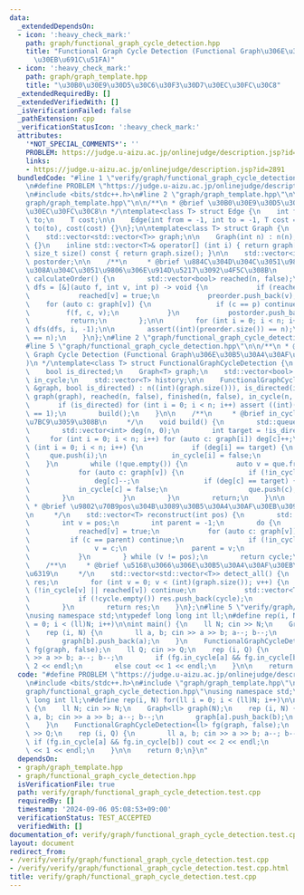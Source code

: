 ```yaml
---
data:
  _extendedDependsOn:
  - icon: ':heavy_check_mark:'
    path: graph/functional_graph_cycle_detection.hpp
    title: "Functional Graph Cycle Detection (Functional Graph\u306E\u30B5\u30A4\u30AF\
      \u30EB\u691C\u51FA)"
  - icon: ':heavy_check_mark:'
    path: graph/graph_template.hpp
    title: "\u30B0\u30E9\u30D5\u30C6\u30F3\u30D7\u30EC\u30FC\u30C8"
  _extendedRequiredBy: []
  _extendedVerifiedWith: []
  _isVerificationFailed: false
  _pathExtension: cpp
  _verificationStatusIcon: ':heavy_check_mark:'
  attributes:
    '*NOT_SPECIAL_COMMENTS*': ''
    PROBLEM: https://judge.u-aizu.ac.jp/onlinejudge/description.jsp?id=2891
    links:
    - https://judge.u-aizu.ac.jp/onlinejudge/description.jsp?id=2891
  bundledCode: "#line 1 \"verify/graph/functional_graph_cycle_detection.test.cpp\"\
    \n#define PROBLEM \"https://judge.u-aizu.ac.jp/onlinejudge/description.jsp?id=2891\"\
    \n#include <bits/stdc++.h>\n#line 2 \"graph/graph_template.hpp\"\n\n#line 4 \"\
    graph/graph_template.hpp\"\n\n/**\n * @brief \u30B0\u30E9\u30D5\u30C6\u30F3\u30D7\
    \u30EC\u30FC\u30C8\n */\ntemplate<class T> struct Edge {\n    int from;\n    int\
    \ to;\n    T cost;\n\n    Edge(int from = -1, int to = -1, T cost = -1) : from(from),\
    \ to(to), cost(cost) {}\n};\n\ntemplate<class T> struct Graph {\n    int n;\n\
    \    std::vector<std::vector<T>> graph;\n\n    Graph(int n) : n(n), graph(n, std::vector<T>())\
    \ {}\n    inline std::vector<T>& operator[] (int i) { return graph[i]; }\n   \
    \ size_t size() const { return graph.size(); }\n\n    std::vector<int> preorder,\
    \ postorder;\n\n    /**\n     * @brief \u884C\u304D\u304C\u3051\u9806\u3001\u5E30\
    \u308A\u304C\u3051\u9806\u306E\u914D\u5217\u3092\u4F5C\u308B\n     */\n    void\
    \ calculateOrder() {\n        std::vector<bool> reached(n, false);\n        auto\
    \ dfs = [&](auto f, int v, int p) -> void {\n            if (reached[v]) return;\n\
    \            reached[v] = true;\n            preorder.push_back(v);\n        \
    \    for (auto c: graph[v]) {\n                if (c == p) continue;\n       \
    \         f(f, c, v);\n            }\n            postorder.push_back(v);\n  \
    \          return;\n        };\n\n        for (int i = 0; i < n; i++) if (!reached[i])\
    \ dfs(dfs, i, -1);\n\n        assert((int)(preorder.size()) == n);\n        assert((int)(postorder.size())\
    \ == n);\n    }\n};\n#line 2 \"graph/functional_graph_cycle_detection.hpp\"\n\n\
    #line 5 \"graph/functional_graph_cycle_detection.hpp\"\n\n/**\n * @brief Functional\
    \ Graph Cycle Detection (Functional Graph\u306E\u30B5\u30A4\u30AF\u30EB\u691C\u51FA\
    )\n */\ntemplate<class T> struct FunctionalGraphCycleDetection {\n    int n;\n\
    \    bool is_directed;\n    Graph<T> graph;\n    std::vector<bool> reached, finished,\
    \ in_cycle;\n    std::vector<T> history;\n\n    FunctionalGraphCycleDetection(Graph<T>\
    \ &graph, bool is_directed) : n((int)(graph.size())), is_directed(is_directed),\
    \ graph(graph), reached(n, false), finished(n, false), in_cycle(n, true) {\n \
    \       if (is_directed) for (int i = 0; i < n; i++) assert ((int)(graph[i].size())\
    \ == 1);\n        build();\n    }\n\n    /**\n     * @brief in_cycle\u3092\u69CB\
    \u7BC9\u3059\u308B\n     */\n    void build() {\n        std::queue<int> que;\n\
    \        std::vector<int> deg(n, 0);\n        int target = !is_directed;\n   \
    \     for (int i = 0; i < n; i++) for (auto c: graph[i]) deg[c]++;\n        for\
    \ (int i = 0; i < n; i++) {\n            if (deg[i] == target) {\n           \
    \     que.push(i);\n                in_cycle[i] = false;\n            }\n    \
    \    }\n        while (!que.empty()) {\n            auto v = que.front(); que.pop();\n\
    \            for (auto c: graph[v]) {\n                if (!in_cycle[c]) continue;\n\
    \                deg[c]--;\n                if (deg[c] == target) {\n        \
    \            in_cycle[c] = false;\n                    que.push(c);\n        \
    \        }\n            }\n        }\n        return;\n    }\n\n    /**\n    \
    \ * @brief \u9802\u70B9pos\u304B\u3089\u30B5\u30A4\u30AF\u30EB\u3092\u69CB\u7BC9\
    \n     */\n    std::vector<T> reconstruct(int pos) {\n        std::vector<T> cycle;\n\
    \        int v = pos;\n        int parent = -1;\n        do {\n            cycle.push_back(v);\n\
    \            reached[v] = true;\n            for (auto c: graph[v]) {\n      \
    \          if (c == parent) continue;\n                if (!in_cycle[c]) continue;\n\
    \                v = c;\n                parent = v;\n                break;\n\
    \            }\n        } while (v != pos);\n        return cycle;\n    }\n\n\
    \    /**\n     * @brief \u5168\u3066\u306E\u30B5\u30A4\u30AF\u30EB\u3092\u5217\
    \u6319\n     */\n    std::vector<std::vector<T>> detect_all() {\n        std::vector<std::vector<T>>\
    \ res;\n        for (int v = 0; v < (int)(graph.size()); v++) {\n            if\
    \ (!in_cycle[v] || reached[v]) continue;\n            std::vector<T> cycle = reconstruct(v);\n\
    \            if (!cycle.empty()) res.push_back(cycle);\n            else assert(false);\n\
    \        }\n        return res;\n    }\n};\n#line 5 \"verify/graph/functional_graph_cycle_detection.test.cpp\"\
    \nusing namespace std;\ntypedef long long int ll;\n#define rep(i, N) for(ll i\
    \ = 0; i < (ll)N; i++)\n\nint main() {\n    ll N; cin >> N;\n    Graph<ll> graph(N);\n\
    \    rep (i, N) {\n        ll a, b; cin >> a >> b; a--; b--;\n        graph[a].push_back(b);\n\
    \        graph[b].push_back(a);\n    }\n    FunctionalGraphCycleDetection<ll>\
    \ fg(graph, false);\n    ll Q; cin >> Q;\n    rep (i, Q) {\n        ll a, b; cin\
    \ >> a >> b; a--; b--;\n        if (fg.in_cycle[a] && fg.in_cycle[b]) cout <<\
    \ 2 << endl;\n        else cout << 1 << endl;\n    }\n\n    return 0;\n}\n"
  code: "#define PROBLEM \"https://judge.u-aizu.ac.jp/onlinejudge/description.jsp?id=2891\"\
    \n#include <bits/stdc++.h>\n#include \"graph/graph_template.hpp\"\n#include \"\
    graph/functional_graph_cycle_detection.hpp\"\nusing namespace std;\ntypedef long\
    \ long int ll;\n#define rep(i, N) for(ll i = 0; i < (ll)N; i++)\n\nint main()\
    \ {\n    ll N; cin >> N;\n    Graph<ll> graph(N);\n    rep (i, N) {\n        ll\
    \ a, b; cin >> a >> b; a--; b--;\n        graph[a].push_back(b);\n        graph[b].push_back(a);\n\
    \    }\n    FunctionalGraphCycleDetection<ll> fg(graph, false);\n    ll Q; cin\
    \ >> Q;\n    rep (i, Q) {\n        ll a, b; cin >> a >> b; a--; b--;\n       \
    \ if (fg.in_cycle[a] && fg.in_cycle[b]) cout << 2 << endl;\n        else cout\
    \ << 1 << endl;\n    }\n\n    return 0;\n}\n"
  dependsOn:
  - graph/graph_template.hpp
  - graph/functional_graph_cycle_detection.hpp
  isVerificationFile: true
  path: verify/graph/functional_graph_cycle_detection.test.cpp
  requiredBy: []
  timestamp: '2024-09-06 05:08:53+09:00'
  verificationStatus: TEST_ACCEPTED
  verifiedWith: []
documentation_of: verify/graph/functional_graph_cycle_detection.test.cpp
layout: document
redirect_from:
- /verify/verify/graph/functional_graph_cycle_detection.test.cpp
- /verify/verify/graph/functional_graph_cycle_detection.test.cpp.html
title: verify/graph/functional_graph_cycle_detection.test.cpp
---
```

